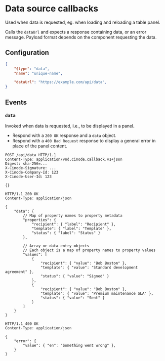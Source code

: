 # Data source callbacks

Used when data is requested, eg. when loading and reloading a table panel.

Calls the `dataUrl` and expects a response containing data, or an error message. Payload format depends on the component requesting the data.

## Configuration

```json
{
    "$type": "data",
    "name": "unique-name",

    "dataUrl": "https://example.com/api/data",
}
```

## Events

### `data`

Invoked when data is requested, i.e., to be displayed in a panel.

- Respond with a `200 OK` response and a `data` object.
- Respond with a `400 Bad Request` response to display a general error in place of the panel content.

```http
POST /api/data HTTP/1.1
Content-Type: application/vnd.cinode.callback.v1+json
Digest: sha-256=...
X-Cinode-Signature: ...
X-Cinode-Company-Id: 123
X-Cinode-User-Id: 123

{}
```

```http
HTTP/1.1 200 OK
Content-Type: application/json

{
    "data": {
        // Map of property names to property metadata
        "properties": {
            "recipient": { "label": "Recipient" },
            "template": { "label": "Template" },
            "status": { "label": "Status" }
        },

        // Array or data entry objects
        // Each object is a map of property names to property values
        "values": [
            {
                "recipient": { "value": "Bob Boston" },
                "template": { "value": "Standard development agreement" },
                "status": { "value": "Signed" }
            },
            {
                "recipient": { "value": "Bob Boston" },
                "template": { "value": "Premium maintenance SLA" },
                "status": { "value": "Sent" }
            }
        ]
    }
}
```

```http
HTTP/1.1 400 OK
Content-Type: application/json

{
    "error": {
        "value": { "en": "Something went wrong" },
    }
}
```
